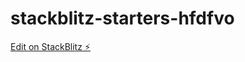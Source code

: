 # stackblitz-starters-hfdfvo

[Edit on StackBlitz ⚡️](https://stackblitz.com/edit/stackblitz-starters-hfdfvo)